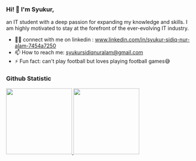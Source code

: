 ### Hi! 👋 I'm Syukur,
an IT student with a deep passion for expanding my knowledge and skills. I am highly motivated to stay at the forefront of the ever-evolving IT industry.

- 🙍‍♂️ connect with me on linkedin : www.linkedin.com/in/syukur-sidiq-nur-alam-7454a7250
- 📫 How to reach me: syukursidiqnuralam@gmail.com
- ⚡ Fun fact: can't play football but loves playing football games😅
  
  
### Github Statistic
<p align="left">
<a href="https://github.com/Alam12346">
  <img height="180em" src="https://github-readme-stats-eight-theta.vercel.app/api?username=Alam12346&show_icons=true&theme=algolia&include_all_commits=true&count_private=true"/>
  <img height="180em" src="https://github-readme-stats-eight-theta.vercel.app/api/top-langs/?username=Alam12346&layout=compact&langs_count=8&theme=algolia"/>
</a>
</p>

